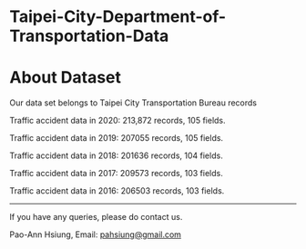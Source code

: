 # Taipei-City-Department-of-Transportation-Data
About Dataset
=
Our data set belongs to Taipei City Transportation Bureau records

Traffic accident data in 2020: 213,872 records, 105 fields.

Traffic accident data in 2019: 207055 records, 105 fields.

Traffic accident data in 2018: 201636 records, 104 fields.

Traffic accident data in 2017: 209573 records, 103 fields.

Traffic accident data in 2016: 206503 records, 103 fields.

-------------------------------------------------
If you have any queries, please do contact us.

Pao-Ann Hsiung, Email: pahsiung@gmail.com 
